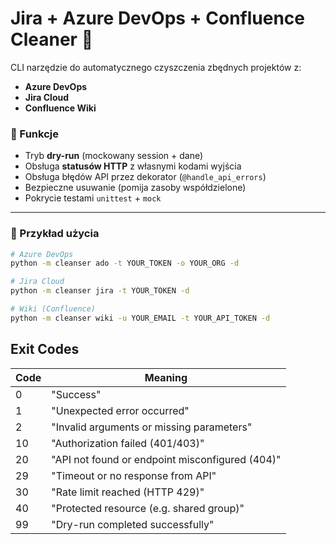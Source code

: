 # Jira + Azure DevOps + Confluence Cleaner 🧹

CLI narzędzie do automatycznego czyszczenia zbędnych projektów z:

- **Azure DevOps**
- **Jira Cloud**
- **Confluence Wiki**

### 🔧 Funkcje

- Tryb **dry-run** (mockowany session + dane)
- Obsługa **statusów HTTP** z własnymi kodami wyjścia
- Obsługa błędów API przez dekorator (`@handle_api_errors`)
- Bezpieczne usuwanie (pomija zasoby współdzielone)
- Pokrycie testami `unittest` + `mock`

---

### 🧪 Przykład użycia

```bash
# Azure DevOps
python -m cleanser ado -t YOUR_TOKEN -o YOUR_ORG -d

# Jira Cloud
python -m cleanser jira -t YOUR_TOKEN -d

# Wiki (Confluence)
python -m cleanser wiki -u YOUR_EMAIL -t YOUR_API_TOKEN -d
```
## Exit Codes

| Code | Meaning                                         |
|------|-------------------------------------------------|
| 0    | "Success"                                       |
| 1    | "Unexpected error occurred"                     |
| 2    | "Invalid arguments or missing parameters"       |
| 10   | "Authorization failed (401/403)"                |
| 20   | "API not found or endpoint misconfigured (404)" |
| 29   | "Timeout or no response from API"               |
| 30   | "Rate limit reached (HTTP 429)"                 |
| 40   | "Protected resource (e.g. shared group)"        |
| 99   | "Dry-run completed successfully"                |
